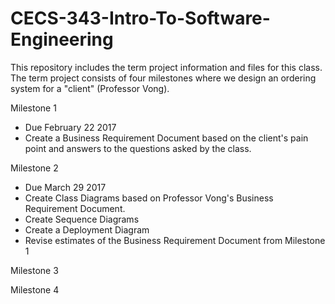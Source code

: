 # CECS-343-Intro-To-Software-Engineering

This repository includes the term project information and files for this class. The term project consists of four milestones where we design an ordering system for a "client" (Professor Vong).

Milestone 1
  - Due February 22 2017
  - Create a Business Requirement Document based on the client's pain point and answers to the questions asked by the class.
  
Milestone 2 
  - Due March 29 2017
  - Create Class Diagrams based on Professor Vong's Business Requirement Document.
  - Create Sequence Diagrams
  - Create a Deployment Diagram
  - Revise estimates of the Business Requirement Document from Milestone 1
  
Milestone 3


Milestone 4
  
